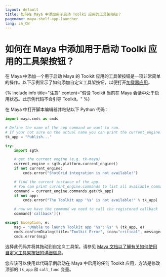 ```yaml
---
layout: default
title: 如何在 Maya 中添加用于启动 Toolki 应用的工具架按钮？
pagename: maya-shelf-app-launcher
lang: zh_CN
---
```


# 如何在 Maya 中添加用于启动 Toolki 应用的工具架按钮？

在 Maya 中添加一个用于启动 Maya 的 Toolkit 应用的工具架按钮是一项非常简单的操作。以下示例显示了如何添加自定义工具架按钮，以便打开[加载器应用](https://support.shotgunsoftware.com/hc/zh-cn/articles/219033078)。

{% include info title="注意" content="假设 Toolkit 当前在 Maya 会话中处于启用状态。此示例代码不会引导 Toolkit。" %}

在 Maya 中打开脚本编辑器并粘贴以下 Python 代码：

```python
import maya.cmds as cmds

# Define the name of the app command we want to run.
# If your not sure on the actual name you can print the current_engine.commands to get a full list, see below.
tk_app = "Publish..."

try:
    import sgtk

    # get the current engine (e.g. tk-maya)
    current_engine = sgtk.platform.current_engine()
    if not current_engine:
        cmds.error("ShotGrid integration is not available!")

    # find the current instance of the app.
    # You can print current_engine.commands to list all available commands.
    command = current_engine.commands.get(tk_app)
    if not app:
        cmds.error("The Toolkit app '%s' is not available!" % tk_app)

    # now we have the command we need to call the registered callback
    command['callback']()

except Exception, e:
    msg = "Unable to launch Toolkit app '%s': %s" % (tk_app, e)
    cmds.confirmDialog(title="Toolkit Error", icon="critical", message=msg)
    cmds.error(msg)
```

选择此代码并将其拖动到自定义工具架。请参见 [Maya 文档以了解有关如何使用自定义工具架按钮的详细信息](https://knowledge.autodesk.com/support/maya/learn-explore/caas/CloudHelp/cloudhelp/2016/CHS/Maya/files/GUID-C693E884-F81A-4858-B5D6-3856EB8F394E-htm.html)。

您应该可以使用此代码示例启动在 Maya 中启用的任何 Toolkit 应用，方法是修改顶部的 `tk_app` 和 `call_func` 变量。
